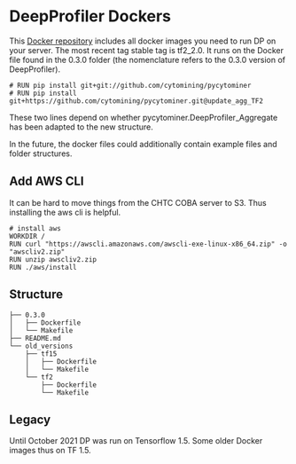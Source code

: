 # DeepProfiler Dockers

This [Docker repository](https://hub.docker.com/repository/docker/michaelbornholdt/deep_profiler) includes all docker images you need to run DP on your server.
The most recent tag stable tag is tf2_2.0. 
It runs on the Docker file found in the 0.3.0 folder (the nomenclature refers to the 0.3.0 version of DeepProfiler).

```commandline
# RUN pip install git+git://github.com/cytomining/pycytominer
# RUN pip install git+https://github.com/cytomining/pycytominer.git@update_agg_TF2
```
These two lines depend on whether pycytominer.DeepProfiler_Aggregate has been adapted to the new structure.

In the future, the docker files could additionally contain example files and folder structures.

## Add AWS CLI 
It can be hard to move things from the CHTC COBA server to S3. 
Thus installing the aws cli is helpful. 
```commandline
# install aws
WORKDIR /
RUN curl "https://awscli.amazonaws.com/awscli-exe-linux-x86_64.zip" -o "awscliv2.zip"
RUN unzip awscliv2.zip
RUN ./aws/install
```

## Structure

```commandline
├── 0.3.0
│   ├── Dockerfile
│   └── Makefile
├── README.md
└── old_versions
    ├── tf15
    │   ├── Dockerfile
    │   └── Makefile
    └── tf2
        ├── Dockerfile
        └── Makefile
```

## Legacy 

Until October 2021 DP was run on Tensorflow 1.5. 
Some older Docker images thus on TF 1.5. 